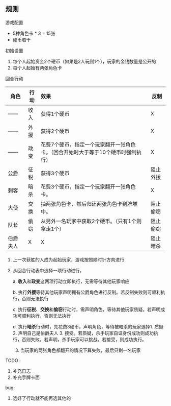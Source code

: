 ## 规则

游戏配置

+ 5种角色卡 * 3 = 15张
+ 硬币若干



初始设置

1. 每个人起始资金2个硬币（如果是2人玩则1个），玩家的金钱数量是公开的
2. 每个人起始有两张角色卡



回合行动

| 角色     | 行动 | 效果                                                         | 反制     |
| -------- | ---- | :----------------------------------------------------------- | -------- |
| ——       | 收入 | 获得1个硬币                                                  | X        |
| ——       | 外援 | 获得2个硬币                                                  | X        |
| ——       | 政变 | 花费7个硬币，指定一个玩家翻开一张角色卡。（回合开始时大于等于10个硬币时强制执行） | X        |
| 公爵     | 征税 | 获得3个硬币                                                  | 阻止外援 |
| 刺客     | 暗杀 | 花费3个硬币，指定一个玩家翻开一张角色卡。                    | X        |
| 大使     | 交换 | 抽两张角色卡，然后归还两张角色卡到牌堆中。                   | 阻止偷窃 |
| 队长     | 偷窃 | 从另外一名玩家中获取2个硬币。（只有1个则拿走1个）            | 阻止偷窃 |
| 伯爵夫人 | X    | X                                                            | 阻止暗杀 |

1. 上一次获胜的人成为起始玩家，游戏按照顺时针方向进行

2. 从回合行动表中选择一项行动进行，

   a. **收入**和**政变**这两项行动立即执行，无需等待其他玩家响应

   b. 执行**外援**等待其他玩家声明拥有公爵角色进行反制。若反制失败则可顺利执行，否则无法执行

   c. 执行**征税**、**交换**和**偷窃**行动时，需声明角色，等待其他玩家质疑。若声明成功可顺利执行，否则无法执行

   d. 执行**暗杀**行动时，先花费3硬币，声明角色，等待被暗杀的玩家选择1. 质疑 2. 声明自己是伯爵夫人 3. 接受。若质疑，杀手玩家自证身份成功则成功执行，否则失败。若声明，杀手玩家可以挑战。若接受，则成功执行。

   

   3. 当玩家的两张角色都翻开的情况下算失败，最后只剩一名玩家



TODO :
1. 补充日志 
2. 补充手牌卡面

bug:
1. 选好了行动就不能再选其他的